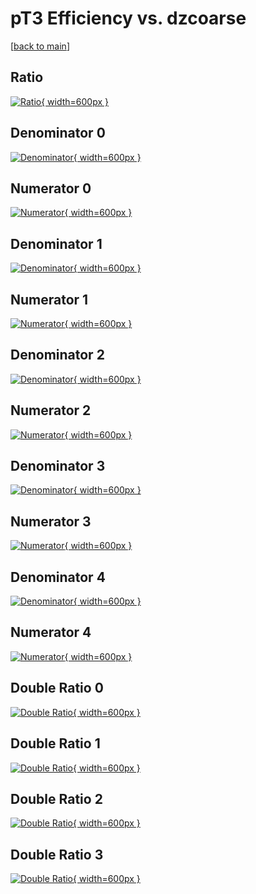 # pT3 Efficiency vs. dzcoarse

[[back to main](./)]



## Ratio

[![Ratio](../mtv/var/pT3_base_321_-1_eff_dzcoarse.png){ width=600px }](../mtv/var/pT3_base_321_-1_eff_dzcoarse.pdf)

## Denominator 0

[![Denominator](../mtv/den/pT3_base_321_-1_eff_dzcoarse_den0.png){ width=600px }](../mtv/den/pT3_base_321_-1_eff_dzcoarse_den0.pdf)

## Numerator 0

[![Numerator](../mtv/num/pT3_base_321_-1_eff_dzcoarse_num0.png){ width=600px }](../mtv/num/pT3_base_321_-1_eff_dzcoarse_num0.pdf)

## Denominator 1

[![Denominator](../mtv/den/pT3_base_321_-1_eff_dzcoarse_den1.png){ width=600px }](../mtv/den/pT3_base_321_-1_eff_dzcoarse_den1.pdf)

## Numerator 1

[![Numerator](../mtv/num/pT3_base_321_-1_eff_dzcoarse_num1.png){ width=600px }](../mtv/num/pT3_base_321_-1_eff_dzcoarse_num1.pdf)

## Denominator 2

[![Denominator](../mtv/den/pT3_base_321_-1_eff_dzcoarse_den2.png){ width=600px }](../mtv/den/pT3_base_321_-1_eff_dzcoarse_den2.pdf)

## Numerator 2

[![Numerator](../mtv/num/pT3_base_321_-1_eff_dzcoarse_num2.png){ width=600px }](../mtv/num/pT3_base_321_-1_eff_dzcoarse_num2.pdf)

## Denominator 3

[![Denominator](../mtv/den/pT3_base_321_-1_eff_dzcoarse_den3.png){ width=600px }](../mtv/den/pT3_base_321_-1_eff_dzcoarse_den3.pdf)

## Numerator 3

[![Numerator](../mtv/num/pT3_base_321_-1_eff_dzcoarse_num3.png){ width=600px }](../mtv/num/pT3_base_321_-1_eff_dzcoarse_num3.pdf)

## Denominator 4

[![Denominator](../mtv/den/pT3_base_321_-1_eff_dzcoarse_den4.png){ width=600px }](../mtv/den/pT3_base_321_-1_eff_dzcoarse_den4.pdf)

## Numerator 4

[![Numerator](../mtv/num/pT3_base_321_-1_eff_dzcoarse_num4.png){ width=600px }](../mtv/num/pT3_base_321_-1_eff_dzcoarse_num4.pdf)

## Double Ratio 0

[![Double Ratio](../mtv/ratio/pT3_base_321_-1_eff_dzcoarse_ratio0.png){ width=600px }](../mtv/ratio/pT3_base_321_-1_eff_dzcoarse_ratio0.pdf)

## Double Ratio 1

[![Double Ratio](../mtv/ratio/pT3_base_321_-1_eff_dzcoarse_ratio1.png){ width=600px }](../mtv/ratio/pT3_base_321_-1_eff_dzcoarse_ratio1.pdf)

## Double Ratio 2

[![Double Ratio](../mtv/ratio/pT3_base_321_-1_eff_dzcoarse_ratio2.png){ width=600px }](../mtv/ratio/pT3_base_321_-1_eff_dzcoarse_ratio2.pdf)

## Double Ratio 3

[![Double Ratio](../mtv/ratio/pT3_base_321_-1_eff_dzcoarse_ratio3.png){ width=600px }](../mtv/ratio/pT3_base_321_-1_eff_dzcoarse_ratio3.pdf)

